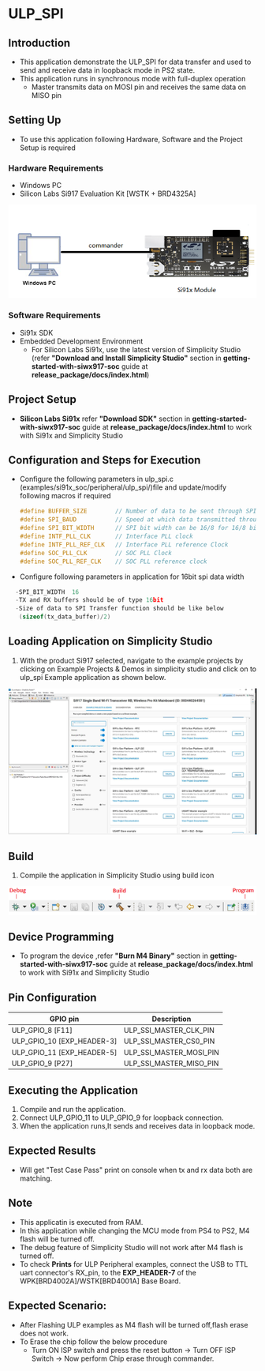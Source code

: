 # ULP_SPI

## Introduction

- This application demonstrate the ULP_SPI for data transfer and used to send and receive data in loopback mode in PS2 state.
- This application runs in synchronous mode with full-duplex operation
  - Master transmits data on MOSI pin and receives the same data on MISO pin
  
## Setting Up 
- To use this application following Hardware, Software and the Project Setup is required

### Hardware Requirements	
  - Windows PC 
  - Silicon Labs Si917 Evaluation Kit [WSTK + BRD4325A]
 
![Figure: Introduction](resources/readme/image502a.png)

### Software Requirements
  - Si91x SDK
  - Embedded Development Environment
    - For Silicon Labs Si91x, use the latest version of Simplicity Studio (refer **"Download and Install Simplicity Studio"** section in **getting-started-with-siwx917-soc** guide at **release_package/docs/index.html**)
 
## Project Setup
- **Silicon Labs Si91x** refer **"Download SDK"** section in **getting-started-with-siwx917-soc** guide at **release_package/docs/index.html** to work with Si91x and Simplicity Studio

## Configuration and Steps for Execution

- Configure the following parameters in ulp_spi.c (examples/si91x_soc/peripheral/ulp_spi/)file and update/modify following macros if required

   ```c
   #define BUFFER_SIZE        // Number of data to be sent through SPI
   #define SPI_BAUD           // Speed at which data transmitted through SPI
   #define SPI_BIT_WIDTH      // SPI bit width can be 16/8 for 16/8 bit data transfer
   #define INTF_PLL_CLK       // Interface PLL clock
   #define INTF_PLL_REF_CLK   // Interface PLL reference Clock
   #define SOC_PLL_CLK        // SOC PLL Clock
   #define SOC_PLL_REF_CLK    // SOC PLL reference clock
   ```
- Configure following parameters in application for 16bit spi data width

```c
  -SPI_BIT_WIDTH  16
  -TX and RX buffers should be of type 16bit
  -Size of data to SPI Transfer function should be like below
   (sizeof(tx_data_buffer)/2)
   ```

## Loading Application on Simplicity Studio
1. With the product Si917 selected, navigate to the example projects by clicking on Example Projects & Demos 
  in simplicity studio and click on to ulp_spi Example application as shown below.

![Figure:](resources/readme/image502b.png)

## Build 
1. Compile the application in Simplicity Studio using build icon

![Figure: Build run and Debug](resources/readme/image502c.png)

## Device Programming
- To program the device ,refer **"Burn M4 Binary"** section in **getting-started-with-siwx917-soc** guide at **release_package/docs/index.html** to work with Si91x and Simplicity Studio

## Pin Configuration
|GPIO pin  | Description|
|--- | --- | 
|ULP_GPIO_8  [F11]           |ULP_SSI_MASTER_CLK_PIN |
|ULP_GPIO_10 [EXP_HEADER-3]  |ULP_SSI_MASTER_CS0_PIN |0
|ULP_GPIO_11 [EXP_HEADER-5]  |ULP_SSI_MASTER_MOSI_PIN|
|ULP_GPIO_9  [P27]           |ULP_SSI_MASTER_MISO_PIN|

## Executing the Application
1. Compile and run the application.
2. Connect ULP_GPIO_11 to ULP_GPIO_9 for loopback connection.
3. When the application runs,It sends and receives data in loopback mode. 

## Expected Results 
 - Will get "Test Case Pass" print on console when tx and rx data both are matching.

## Note
 - This applicatin is executed from RAM.
 - In this application while changing the MCU mode from PS4 to PS2, M4 flash will be turned off.
 - The debug feature of Simplicity Studio will not work after M4 flash is turned off.
 - To check **Prints** for ULP Peripheral examples, connect the USB to TTL uart connector's RX_pin, 
    to the **EXP_HEADER-7** of the WPK[BRD4002A]/WSTK[BRD4001A] Base Board.

## Expected Scenario:
 - After Flashing ULP examples as M4 flash will be turned off,flash erase does not work.
 - To Erase the chip follow the below procedure
   - Turn ON ISP switch and press the reset button → Turn OFF ISP Switch → Now perform Chip erase 
      through commander. 